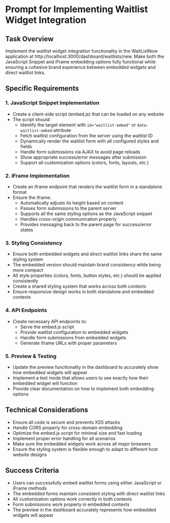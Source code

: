 # Prompt for Implementing Waitlist Widget Integration

## Task Overview

Implement the waitlist widget integration functionality in the WaitListNow application at http://localhost:3000/dashboard/waitlists/new. Make both the JavaScript Snippet and iFrame embedding options fully functional while ensuring a cohesive brand experience between embedded widgets and direct waitlist links.

## Specific Requirements

### 1. JavaScript Snippet Implementation

- Create a client-side script (embed.js) that can be loaded on any website
- The script should:
  - Identify the target element with `id="waitlist-embed"` or `data-waitlist-embed` attribute
  - Fetch waitlist configuration from the server using the waitlist ID
  - Dynamically render the waitlist form with all configured styles and fields
  - Handle form submissions via AJAX to avoid page reloads
  - Show appropriate success/error messages after submission
  - Support all customization options (colors, fonts, layouts, etc.)

### 2. iFrame Implementation

- Create an iframe endpoint that renders the waitlist form in a standalone format
- Ensure the iframe:
  - Automatically adjusts its height based on content
  - Passes form submissions to the parent server
  - Supports all the same styling options as the JavaScript snippet
  - Handles cross-origin communication properly
  - Provides messaging back to the parent page for success/error states

### 3. Styling Consistency

- Ensure both embedded widgets and direct waitlist links share the same styling system
- The embedded version should maintain brand consistency while being more compact
- All style properties (colors, fonts, button styles, etc.) should be applied consistently
- Create a shared styling system that works across both contexts
- Ensure responsive design works in both standalone and embedded contexts

### 4. API Endpoints

- Create necessary API endpoints to:
  - Serve the embed.js script
  - Provide waitlist configuration to embedded widgets
  - Handle form submissions from embedded widgets
  - Generate iframe URLs with proper parameters

### 5. Preview & Testing

- Update the preview functionality in the dashboard to accurately show how embedded widgets will appear
- Implement a test mode that allows users to see exactly how their embedded widget will function
- Provide clear documentation on how to implement both embedding options

## Technical Considerations

- Ensure all code is secure and prevents XSS attacks
- Handle CORS properly for cross-domain embedding
- Optimize the embed.js script for minimal size and fast loading
- Implement proper error handling for all scenarios
- Make sure the embedded widgets work across all major browsers
- Ensure the styling system is flexible enough to adapt to different host website designs

## Success Criteria

- Users can successfully embed waitlist forms using either JavaScript or iFrame methods
- The embedded forms maintain consistent styling with direct waitlist links
- All customization options work correctly in both contexts
- Form submissions work properly in embedded contexts
- The preview in the dashboard accurately represents how embedded widgets will appear
